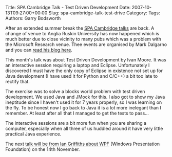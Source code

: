 Title: SPA Cambridge Talk - Test Driven Development
Date: 2007-10-13T09:27:00+00:00
Slug: spa-cambridge-talk-test-drive
Category: 
Tags: 
Authors: Garry Bodsworth

After an extended summer break the <a href="http://www.bcs-spa.org/cgi-bin/view/SPA/SpaCambridge">SPA Cambridge talks</a> are back.  A change of venue to Anglia Ruskin University has now happened which is much better due to close vicinity to many pubs which was a problem with the Microsoft Research venue.  Thee events are organised by Mark Dalgarno and you can <a href="http://blog.software-acumen.com/">read his blog here</a>.

This month's talk was about Test Driven Development by Ivan Moore.  It was an interactive session requiring a laptop and Eclipse.  Unfortunately I discovered I must have the only copy of Eclipse in existence not set up for Java development (I have used it for Python and C/C++) a bit too late to rectify that.

The exercise was to solve a blocks world problem with test driven development.  We used Java and JMock for this.  I also got to show my Java ineptitude since I haven't used it for 7 years properly, so I was learning on the fly.  To be honest now I go back to Java it is a lot more inelegant than I remember.  At least after all that I managed to get the tests to pass...

The interactive sessions are a bit more fun when you are sharing a computer, especially when all three of us huddled around it have very little practical Java experience.

The next <a href="http://www.bcs-spa.org/cgi-bin/view/SPA/SpaCambridge">talk will be from Ian Griffiths about WPF</a> (Windows Presentation Foundation) on the 14th November.
